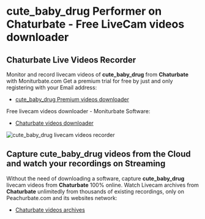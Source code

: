 # cute_baby_drug Performer on Chaturbate - Free LiveCam videos downloader

## Chaturbate Live Videos Recorder

Monitor and record livecam videos of **cute_baby_drug** from **Chaturbate** with Moniturbate.com
Get a premium trial for free by just and only registering with your Email address:
* [cute_baby_drug Premium videos downloader](https://moniturbate.com/request-demo-licence-key.html)

Free livecam videos downloader - Moniturbate Software:
* [Chaturbate videos downloader](https://moniturbate.com/moniturbate-download-software.html)

![cute_baby_drug livecam videos recorder](https://peachurnet.com/templates/moniturbate-software.png)


## Capture cute_baby_drug videos from the Cloud and watch your recordings on Streaming

Without the need of downloading a software, capture **cute_baby_drug** livecam videos from **Chaturbate** 100% online.
Watch Livecam archives from **Chaturbate** unlimitedly from thousands of existing recordings, only on Peachurbate.com and its websites network:
* [Chaturbate videos archives](https://peachurnet.com/)
